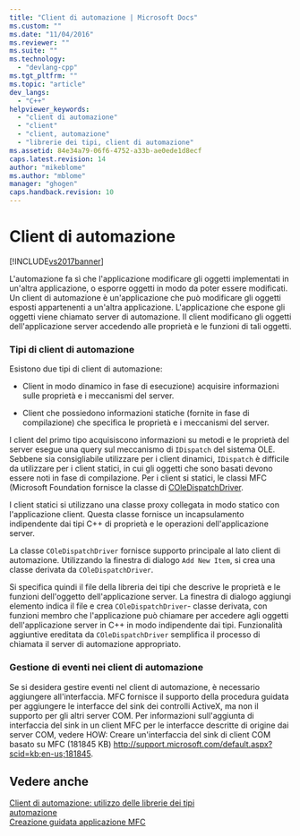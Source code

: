 ```yaml
---
title: "Client di automazione | Microsoft Docs"
ms.custom: ""
ms.date: "11/04/2016"
ms.reviewer: ""
ms.suite: ""
ms.technology: 
  - "devlang-cpp"
ms.tgt_pltfrm: ""
ms.topic: "article"
dev_langs: 
  - "C++"
helpviewer_keywords: 
  - "client di automazione"
  - "client"
  - "client, automazione"
  - "librerie dei tipi, client di automazione"
ms.assetid: 84e34a79-06f6-4752-a33b-ae0ede1d8ecf
caps.latest.revision: 14
author: "mikeblome"
ms.author: "mblome"
manager: "ghogen"
caps.handback.revision: 10
---
```

# Client di automazione
[!INCLUDE[vs2017banner](../assembler/inline/includes/vs2017banner.md)]

L'automazione fa sì che l'applicazione modificare gli oggetti implementati in un'altra applicazione, o esporre oggetti in modo da poter essere modificati.  Un client di automazione è un'applicazione che può modificare gli oggetti esposti appartenenti a un'altra applicazione.  L'applicazione che espone gli oggetti viene chiamato server di automazione.  Il client modificano gli oggetti dell'applicazione server accedendo alle proprietà e le funzioni di tali oggetti.  
  
### Tipi di client di automazione  
 Esistono due tipi di client di automazione:  
  
-   Client in modo dinamico in fase di esecuzione\) acquisire informazioni sulle proprietà e i meccanismi del server.  
  
-   Client che possiedono informazioni statiche \(fornite in fase di compilazione\) che specifica le proprietà e i meccanismi del server.  
  
 I client del primo tipo acquisiscono informazioni su metodi e le proprietà del server esegue una query sul meccanismo di `IDispatch` del sistema OLE.  Sebbene sia consigliabile utilizzare per i client dinamici, `IDispatch` è difficile da utilizzare per i client statici, in cui gli oggetti che sono basati devono essere noti in fase di compilazione.  Per i client si statici, le classi MFC \(Microsoft Foundation fornisce la classe di [COleDispatchDriver](../mfc/reference/coledispatchdriver-class.md).  
  
 I client statici si utilizzano una classe proxy collegata in modo statico con l'applicazione client.  Questa classe fornisce un incapsulamento indipendente dai tipi C\+\+ di proprietà e le operazioni dell'applicazione server.  
  
 La classe `COleDispatchDriver` fornisce supporto principale al lato client di automazione.  Utilizzando la finestra di dialogo `Add New Item`, si crea una classe derivata da `COleDispatchDriver`.  
  
 Si specifica quindi il file della libreria dei tipi che descrive le proprietà e le funzioni dell'oggetto dell'applicazione server.  La finestra di dialogo aggiungi elemento indica il file e crea `COleDispatchDriver`\- classe derivata, con funzioni membro che l'applicazione può chiamare per accedere agli oggetti dell'applicazione server in C\+\+ in modo indipendente dai tipi.  Funzionalità aggiuntive ereditata da `COleDispatchDriver` semplifica il processo di chiamata il server di automazione appropriato.  
  
### Gestione di eventi nei client di automazione  
 Se si desidera gestire eventi nel client di automazione, è necessario aggiungere all'interfaccia.  MFC fornisce il supporto della procedura guidata per aggiungere le interfacce del sink dei controlli ActiveX, ma non il supporto per gli altri server COM.  Per informazioni sull'aggiunta di interfaccia del sink in un client MFC per le interfacce descritte di origine dai server COM, vedere HOW: Creare un'interfaccia del sink di client COM basato su MFC \(181845 KB\) [http:\/\/support.microsoft.com\/default.aspx?scid\=kb;en\-us;181845](http://support.microsoft.com/default.aspx?scid=kb;en-us;181845).  
  
## Vedere anche  
 [Client di automazione: utilizzo delle librerie dei tipi](../mfc/automation-clients-using-type-libraries.md)   
 [automazione](../mfc/automation.md)   
 [Creazione guidata applicazione MFC](../mfc/reference/mfc-application-wizard.md)
